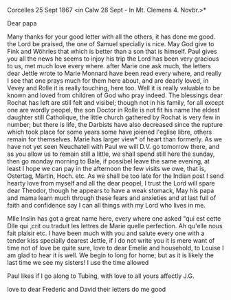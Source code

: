  Corcelles 25 Sept 1867
 <in Calw 28 Sept - In Mt. Clemens 4. Novbr.>*

Dear papa

Many thanks for your good letter with all the others, it has done me good. the Lord be praised, the one of Samuel specially is nice. May God give to Fink and Wöhrles that which is better than a son that is himself. Paul gives you all the news he seems to injoy his trip the Lord has been very gracious to us, met much love every where. after Marie one ask much, the letters dear Jettle wrote to Marie Monnard have been read every where, and really I see that one prays much for them here about, and are dearly loved, in Vevey and Rolle it is really touching, here too. Well it is really valuable to be known and loved from children of God who pray indeed. The blessings dear Rochat has left are still felt and visibel; though not in his family, for all except one are wordly peopel, the son Doctor in Rolle is not fit his name the eldest daughter still Catholique, the little church gathered by Rochat is very few in number; but there is life, the Darbists have also decreased since the rupture which took place for some years some have joiened l'eglise libre, others remain for themselves. Marie has larger view* of heart than formerly. As we have not yet seen Neuchatell with Paul we will D.V. go tomorrow there, and as you allow us to remain still a little, we shall spend still here the sunday, then go monday morning to Bale, if possibel leave the same evening, at least I hope we can pay in the afternoon the few visits we owe, that is, Ostertag, Martin, Hoch. etc. As we shall be too late for the Indian post I send hearty love from myself and all the dear peopel, I trust the Lord will spare dear Theodor, though he appears to have a weak stomack, May his papa and mama learn much through these fears and anxieties and at last full of faith and confidence say I can all things with my Lord who lives in me.

Mlle Inslin has got a great name here, every where one asked "qui est cette Dlle qui ‚crit ou traduit les lettres de Marie quelle perfection. Ah qu'elle nous fait plaisir etc. I have been much with you and salute every one with a tender kiss specially dearest Jettle, if I do not write you it is mere want of time not of love be quite sure, love to dear Emelie and household, to Louise I am glad to hear it is well. We begin to long for home; but as it is likely the last time we see my sisters! I use the time allowed

Paul likes if I go along to Tubing, with love to all
 yours affectly J.G.

love to dear Frederic and David their letters do me good
